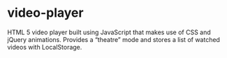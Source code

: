 # video-player
HTML 5 video player built using JavaScript that makes use of CSS and jQuery animations. Provides a “theatre” mode and stores a list of watched videos with LocalStorage.

